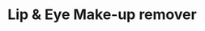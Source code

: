 ---
title: Lip & Eye Make-up remover
description: >-
  En vårdande rengöring för läppar och ögon. En mild och effektiv formula som
  snabbt och skonsamt avlägsnar makeup samt bildar en skyddande barriär över
  huden som lugnar och förhindrar fuktförlust. Passar alla hudtyper.
image: /images/produkter/image15.jpg
shop_link: 'https://www.beauty-bar.se/partner/pipers-hudvard/?add-to-cart=1383'
info_link: 'https://www.beauty-bar.se/produkt/lip-eye-make-up-remover100ml-2/'
pris: '309:-'
category: Rengöring
---